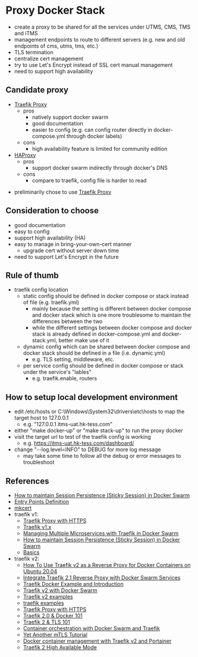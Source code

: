 # Proxy Docker Stack

* create a proxy to be shared for all the services under UTMS, CMS, TMS and iTMS
* management endpoints to route to different servers (e.g. new and old endpoints of cms, utms, tms, etc.)
* TLS termination
* centralize cert management
* try to use Let's Encrypt instead of SSL cert manual management
* need to support high availability

## Candidate proxy
* [Traefik Proxy](https://doc.traefik.io/traefik/)
    + pros
        - natively support docker swarm
        - good documentation
        - easier to config (e.g. can config router directly in docker-compose.yml through docker labels)
    + cons
        - high availability feature is limited for community edition
* [HAProxy](http://www.haproxy.org/)
    + pros
        - support docker swarm indirectly through docker's DNS
    + cons
        - compare to traefik, config file is harder to read
+ preliminarily chose to use [Traefik Proxy](https://doc.traefik.io/traefik/)

## Consideration to choose
* good documentation
* easy to config
* support high availability (HA)
* easy to manage in bring-your-own-cert manner
    + upgrade cert without server down time
* need to support Let's Encrypt in the future

## Rule of thumb
* traefik config location
    + static config should be defined in docker compose or stack instead of file (e.g. traefik.yml)
        - mainly because the setting is different between docker compose and docker stack which is one more troublesome to maintain the differences between the two
        - while the different settings between docker compose and docker stack is already defined in docker-compose.yml and docker-stack.yml, better make use of it
    + dynamic config which can be shared between docker compose and docker stack should be defined in a file (i.e. dynamic.yml)
        - e.g. TLS setting, middleware, etc.
    + per service config should be defined in docker compose or stack under the service's "lables"
        - e.g. traefik.enable, routers

## How to setup local development environment
* edit /etc/hosts or C:\Windows\System32\drivers\etc\hosts to map the target host to 127.0.0.1
    + e.g. "127.0.0.1 itms-uat.hk-tess.com"
* either "make docker-up" or "make stack-up" to run the proxy docker
* visit the target url to test of the traefik config is working
    + e.g. https://itms-uat.hk-tess.com/dashboard/
* change "--log.level=INFO" to DEBUG for more log message
    + may take some time to follow all the debug or error messages to troubleshoot

## References
* [How to maintain Session Persistence (Sticky Session) in Docker Swarm](http://www.littlebigextra.com/how-to-maintain-session-persistence-sticky-session-in-docker-swarm-with-multiple-containers/)
* [Entry Points Definition](https://doc.traefik.io/traefik/v1.7/configuration/entrypoints/)
* [mkcert](https://github.com/FiloSottile/mkcert)
* traefik v1:
    + [Traefik Proxy with HTTPS](https://dockerswarm.rocks/traefik-v1/traefik/)
    + [Traefik v1.x](https://jellyfin.org/docs/general/networking/traefik.html)
    + [Managing Multiple Microservices with Traefik in Docker Swarm](https://boxboat.com/2017/10/10/managing-multiple-microservices-with-traefik-in-docker-swarm/)
    + [How to maintain Session Persistence (Sticky Session) in Docker Swarm](http://www.littlebigextra.com/how-to-maintain-session-persistence-sticky-session-in-docker-swarm-with-multiple-containers/)
    + [Basics](https://doc.traefik.io/traefik/v1.7/basics/)
* traefik v2:
    + [How To Use Traefik v2 as a Reverse Proxy for Docker Containers on Ubuntu 20.04](https://www.digitalocean.com/community/tutorials/how-to-use-traefik-v2-as-a-reverse-proxy-for-docker-containers-on-ubuntu-20-04)
    + [Integrate Traefik 2.1 Reverse Proxy with Docker Swarm Services](https://betterprogramming.pub/traefik-2-1-as-a-reverse-proxy-c9e274da0a32)
    + [Traefik Docker Example and Introduction](https://www.middlewareinventory.com/blog/traefik-docker/)
    + [Traefik v2 with Docker Swarm](https://dev.to/ohffs/traefik-v2-with-docker-swarm-2cgh)
    + [Traefik v2 examples](https://github.com/DoTheEvo/Traefik-v2-examples)
    + [traefik examples](https://github.com/frigi83/traefik-examples)
    + [Traefik Proxy with HTTPS](https://dockerswarm.rocks/traefik/)
    + [Traefik 2.0 & Docker 101](https://traefik.io/blog/traefik-2-0-docker-101-fc2893944b9d/)
    + [Traefik 2 & TLS 101](https://traefik.io/blog/traefik-2-tls-101-23b4fbee81f1/)
    + [Container orchestration with Docker Swarm and Traefik](https://www.cometari.com/case-study/container-orchestration-with-docker-swarm-and-traefik)
    + [Yet Another mTLS Tutorial](https://dev.to/badgerbadgerbadgerbadger/yet-another-mtls-tutorial-10pp)
    + [Docker container management with Traefik v2 and Portainer](https://rafrasenberg.com/posts/docker-container-management-with-traefik-v2-and-portainer/)
    + [Traefik 2 High Available Mode](https://levelup.gitconnected.com/traefik-2-high-available-mode-d09c9ec36295)

